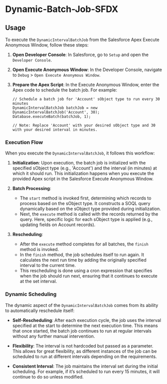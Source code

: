 # Dynamic-Batch-Job-SFDX

## Usage
To execute the `DynamicIntervalBatchJob` from the Salesforce Apex Execute Anonymous Window, follow these steps:

1. **Open Developer Console**: In Salesforce, go to `Setup` and open the `Developer Console`.
2. **Open Execute Anonymous Window**: In the Developer Console, navigate to `Debug` > `Open Execute Anonymous Window`.
3. **Prepare the Apex Script**: In the Execute Anonymous Window, enter the Apex code to schedule the batch job. For example:

   ```apex
   // Schedule a batch job for 'Account' sObject type to run every 30 minutes
   DynamicIntervalBatchJob batchJob = new DynamicIntervalBatchJob('Account', 30);
   Database.executeBatch(batchJob, 1);

   // Note: Replace 'Account' with your desired sObject type and 30 with your desired interval in minutes.
   ```


### Execution Flow
When you execute the `DynamicIntervalBatchJob`, it follows this workflow:

1. **Initialization**: Upon execution, the batch job is initialized with the specified sObject type (e.g., 'Account') and the interval (in minutes) at which it should run. This initialization happens when you execute the provided Apex script in the Salesforce Execute Anonymous Window.

2. **Batch Processing**: 
   - The `start` method is invoked first, determining which records to process based on the sObject type. It constructs a SOQL query dynamically based on the sObject type provided during initialization.
   - Next, the `execute` method is called with the records returned by the query. Here, specific logic for each sObject type is applied (e.g., updating fields on Account records).

3. **Rescheduling**: 
   - After the `execute` method completes for all batches, the `finish` method is invoked.
   - In the `finish` method, the job schedules itself to run again. It calculates the next run time by adding the originally specified interval to the current time.
   - This rescheduling is done using a cron expression that specifies when the job should run next, ensuring that it continues to execute at the set interval.

### Dynamic Scheduling
The dynamic aspect of the `DynamicIntervalBatchJob` comes from its ability to automatically reschedule itself:

- **Self-Rescheduling**: After each execution cycle, the job uses the interval specified at the start to determine the next execution time. This means that once started, the batch job continues to run at regular intervals without any further manual intervention.

- **Flexibility**: The interval is not hardcoded but passed as a parameter. This allows for great flexibility, as different instances of the job can be scheduled to run at different intervals depending on the requirements.

- **Consistent Interval**: The job maintains the interval set during the initial scheduling. For example, if it’s scheduled to run every 15 minutes, it will continue to do so unless modified.
